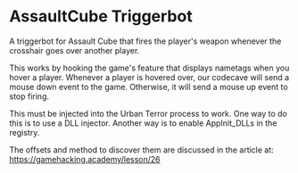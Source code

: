 # AssaultCube Triggerbot
A triggerbot for Assault Cube that fires the player's weapon whenever the crosshair goes over another player.

This works by hooking the game's feature that displays nametags when you hover a player. Whenever a player is hovered over, our codecave will send a mouse down event to the game. Otherwise, it will send a mouse up event to stop firing.

This must be injected into the Urban Terror process to work. One way to do this is to use a DLL injector. Another way is to enable AppInit_DLLs in the registry.

The offsets and method to discover them are discussed in the article at: https://gamehacking.academy/lesson/26

